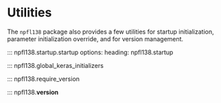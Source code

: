 # Utilities

The `npfl138` package also provides a few utilities for startup initialization,
parameter initialization override, and for version management.

::: npfl138.startup.startup
    options:
      heading: npfl138.startup

::: npfl138.global_keras_initializers

::: npfl138.require_version

::: npfl138.__version__
